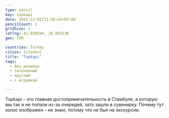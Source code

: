```yaml
---
type: pencil
key: topkapi
date: 2022-12-01T11:58:43+03:00
pencilCount: 1
gridSize: 1
latlng: 41.010594, 28.983138
geo: TUR

countries: Turkey
cities: Istanbul
title: "Topkapi"
tags:
  - без резинки
  - заточенный
  - круглый
  - с игрушкой

---
```


Topkapı – это главная достопримечательность в Стамбуле, в которую мы так и не попали из-за очередей, зато зашли в сувенирку. Почему тут колос изображен – не знаю, потому что не был на экскурсии.

